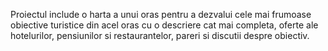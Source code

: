 Proiectul include o harta a unui oras pentru a dezvalui cele mai frumoase obiective turistice din acel oras cu o descriere cat mai completa, oferte ale hotelurilor, pensiunilor si restaurantelor, pareri si discutii despre obiectiv.
